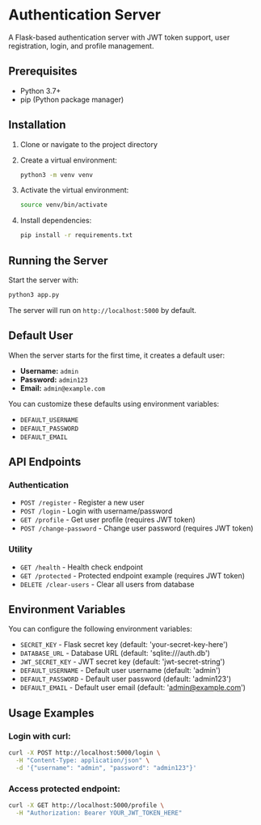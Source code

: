 # Authentication Server

A Flask-based authentication server with JWT token support, user registration, login, and profile management.

## Prerequisites

- Python 3.7+
- pip (Python package manager)

## Installation

1. Clone or navigate to the project directory
2. Create a virtual environment:
   ```bash
   python3 -m venv venv
   ```

3. Activate the virtual environment:
   ```bash
   source venv/bin/activate
   ```

4. Install dependencies:
   ```bash
   pip install -r requirements.txt
   ```

## Running the Server

Start the server with:
```bash
python3 app.py
```

The server will run on `http://localhost:5000` by default.

## Default User

When the server starts for the first time, it creates a default user:

- **Username:** `admin`
- **Password:** `admin123`
- **Email:** `admin@example.com`

You can customize these defaults using environment variables:
- `DEFAULT_USERNAME`
- `DEFAULT_PASSWORD`
- `DEFAULT_EMAIL`

## API Endpoints

### Authentication
- `POST /register` - Register a new user
- `POST /login` - Login with username/password
- `GET /profile` - Get user profile (requires JWT token)
- `POST /change-password` - Change user password (requires JWT token)

### Utility
- `GET /health` - Health check endpoint
- `GET /protected` - Protected endpoint example (requires JWT token)
- `DELETE /clear-users` - Clear all users from database

## Environment Variables

You can configure the following environment variables:

- `SECRET_KEY` - Flask secret key (default: 'your-secret-key-here')
- `DATABASE_URL` - Database URL (default: 'sqlite:///auth.db')
- `JWT_SECRET_KEY` - JWT secret key (default: 'jwt-secret-string')
- `DEFAULT_USERNAME` - Default user username (default: 'admin')
- `DEFAULT_PASSWORD` - Default user password (default: 'admin123')
- `DEFAULT_EMAIL` - Default user email (default: 'admin@example.com')

## Usage Examples

### Login with curl:
```bash
curl -X POST http://localhost:5000/login \
  -H "Content-Type: application/json" \
  -d '{"username": "admin", "password": "admin123"}'
```

### Access protected endpoint:
```bash
curl -X GET http://localhost:5000/profile \
  -H "Authorization: Bearer YOUR_JWT_TOKEN_HERE"
```
